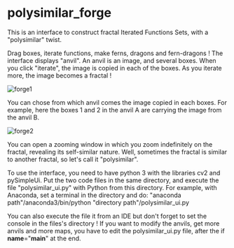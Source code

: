 # polysimilar_forge

This is an interface to construct fractal Iterated Functions Sets, with a "polysimilar" twist.

Drag boxes, iterate functions, make ferns, dragons and fern-dragons ! 
The interface displays "anvil". An anvil is an image, and several boxes. When you click "iterate", the image is copied in each of the boxes. As you iterate more, the image becomes a fractal !

![forge1](https://user-images.githubusercontent.com/74018582/130372176-0acf93aa-92d9-485c-8b33-0687472372df.png)

You can chose from which anvil comes the image copied in each boxes. For example, here the boxes 1 and 2 in the anvil A are carrying the image from the anvil B.

![forge2](https://user-images.githubusercontent.com/74018582/130372171-39b6f883-07da-45bd-8d10-ada6670f6365.png)

You can open a zooming window in which you zoom indefinitely on the fractal, revealing its self-similar nature. Well, sometimes the fractal is similar to another fractal, so let's call it "polysimilar".

To use the interface, you need to have python 3 with the libraries cv2 and pySimpleUi. Put the two code files in the same directory, and execute the file "polysimilar_ui.py" with Python from this directory. For example, with Anaconda, set a terminal in the directory and do:
"anaconda path"/anaconda3/bin/python "directory path"/polysimilar_ui.py

 You can also execute the file it from an IDE but don't forget to set the console in the files's directory !
 If you want to modify the anvils, get more anvils and more maps, you have to edit the polysimilar_ui.py file, after the if __name__="__main__" at the end.
  
 

